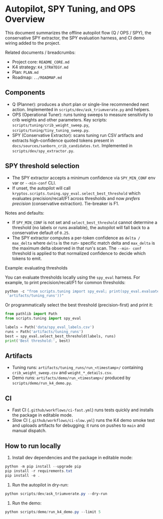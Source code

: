 # Autopilot, SPY Tuning, and OPS Overview

This document summarizes the offline autopilot flow (Q / OPS / SPY), the conservative SPY extractor,
the SPY evaluation harness, and CI demo wiring added to the project.

Related documents / breadcrumbs:

- Project core: `README_CORE.md`
- K4 strategy: `K4_STRATEGY.md`
- Plan: `PLAN.md`
- Roadmap: `../ROADMAP.md`

## Components

- Q (Planner): produces a short plan or single-line recommended next action. Implemented in
  `scripts/dev/ask_triumverate.py` and helpers.
- OPS (Operational Tuner): runs tuning sweeps to measure sensitivity to crib weights and other
  parameters. Key scripts: `scripts/tuning/crib_weight_sweep.py`,
  `scripts/tuning/tiny_tuning_sweep.py`.
- SPY (Conservative Extractor): scans tuning run CSV artifacts and extracts high-confidence quoted
  tokens present in `docs/sources/sanborn_crib_candidates.txt`. Implemented in
  `scripts/dev/spy_extractor.py`.

## SPY threshold selection

- The SPY extractor accepts a minimum confidence via `SPY_MIN_CONF` env var or `--min-conf` CLI.
- If unset, the autopilot will call `kryptos.scripts.tuning.spy_eval.select_best_threshold` which
  evaluates precision/recall/F1 across thresholds and now *prefers precision* (conservative
  extraction). Tie-breaker is F1.

Notes and defaults:

- If `SPY_MIN_CONF` is not set and `select_best_threshold` cannot determine a threshold (no labels
  or runs available), the autopilot will fall back to a conservative default of `0.25`.
- The SPY extractor computes a per-token confidence as `delta / max_delta` where `delta` is the run-
  specific match delta and `max_delta` is the maximum delta observed in that run's scan. The `--min-
  conf` threshold is applied to that normalized confidence to decide which tokens to emit.

Example: evaluating thresholds

You can evaluate thresholds locally using the `spy_eval` harness. For example, to print
precision/recall/F1 for common thresholds:

```powershell
python -c "from scripts.tuning import spy_eval; print(spy_eval.evaluate('data/spy_eval_labels.csv',
 'artifacts/tuning_runs'))"
```

Or programmatically select the best threshold (precision-first) and print it:

```python
from pathlib import Path
from scripts.tuning import spy_eval

labels = Path('data/spy_eval_labels.csv')
runs = Path('artifacts/tuning_runs')
best = spy_eval.select_best_threshold(labels, runs)
print('Best threshold:', best)
```

## Artifacts

- Tuning runs: `artifacts/tuning_runs/run_<timestamp>/` containing `crib_weight_sweep.csv` and
  `weight_*_details.csv`.
- Demo runs: `artifacts/demo/run_<timestamp>/` produced by `scripts/demo/run_k4_demo.py`.

## CI

- Fast CI (`.github/workflows/ci-fast.yml`) runs tests quickly and installs the package in editable
  mode.
- Slow CI (`.github/workflows/ci-slow.yml`) runs the K4 demo smoke test and uploads artifacts for
  debugging; it runs on pushes to `main` and manual dispatch.

## How to run locally

1. Install dev dependencies and the package in editable mode:

```powershell
python -m pip install --upgrade pip
pip install -r requirements.txt
pip install -e .
```

1. Run the autopilot in dry-run:

```powershell
python scripts/dev/ask_triumverate.py --dry-run
```

1. Run the demo:

```powershell
python scripts/demo/run_k4_demo.py --limit 5
```
